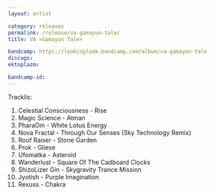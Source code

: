 ```yaml
---
layout: artist

category: releases
permalink: /release/va-gamayun-tale/
title: VA «Gamayun Tale»

bandcamp: https://lookinglook.bandcamp.com/album/va-gamayun-tale
discogs: 
ektoplazm: 

bandcamp-id: 
---
```


Tracklis:

01. Celestial Consciousness - Rise
02. Magic Science - Atman
03. PharaOm - White Lotus Energy
04. Nova Fractal - Through Our Senses (Sky Technology Remix)
05. Roof Raiser - Stone Garden
06. Prok - Gliese
07. Ufomatka - Asteroid
08. Wanderlust - Square Of The Cadboard Clocks
09. ShizoLizer Gin - Skygravity Trance Mission
10. Jyotish - Purple Imagination
11. Rexuss - Chakra





